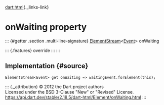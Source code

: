 [dart:html](../../dart-html/dart-html-library){._links-link}

onWaiting property
==================

::: {#getter .section .multi-line-signature}
[ElementStream](../elementstream-class)\<[Event](../event-class)\>
onWaiting

::: {.features}
override
:::
:::

Implementation {#source}
--------------

``` {.language-dart data-language="dart"}
ElementStream<Event> get onWaiting => waitingEvent.forElement(this);
```

::: {._attribution}
© 2012 the Dart project authors\
Licensed under the BSD 3-Clause \"New\" or \"Revised\" License.\
<https://api.dart.dev/stable/2.18.5/dart-html/Element/onWaiting.html>
:::
